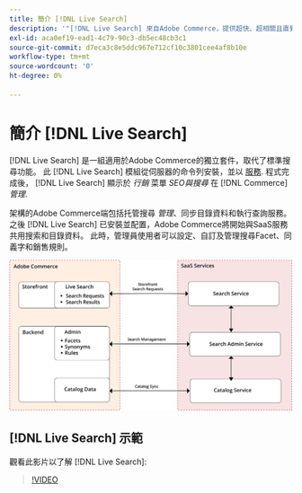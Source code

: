 ```yaml
---
title: 簡介 [!DNL Live Search]
description: '"[!DNL Live Search] 來自Adobe Commerce，提供超快、超相關且直覺的搜尋體驗。」'
exl-id: aca0ef19-ead1-4c79-90c3-db5ec48cb3c1
source-git-commit: d7eca3c8e5ddc967e712cf10c3801cee4af8b10e
workflow-type: tm+mt
source-wordcount: '0'
ht-degree: 0%

---
```


# 簡介 [!DNL Live Search]

[!DNL Live Search] 是一組適用於Adobe Commerce的獨立套件，取代了標準搜尋功能。 此 [!DNL Live Search] 模組從伺服器的命令列安裝，並以 [服務](../landing/saas.md). 程式完成後， [!DNL Live Search] 顯示於 *行銷* 菜單 *SEO與搜尋* 在 [!DNL Commerce] *管理*.

架構的Adobe Commerce端包括托管搜尋 *管理*、同步目錄資料和執行查詢服務。 之後 [!DNL Live Search] 已安裝並配置，Adobe Commerce將開始與SaaS服務共用搜索和目錄資料。 此時，管理員使用者可以設定、自訂及管理搜尋Facet、同義字和銷售規則。

![Live Search架構圖](assets/architecture-diagram.svg)

## [!DNL Live Search] 示範

觀看此影片以了解 [!DNL Live Search]:

>[!VIDEO](https://video.tv.adobe.com/v/3418679?quality=12)
